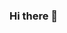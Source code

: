 ### Hi there 👋

<!--
**Winifredayakubu/Winifredayakubu** is a ✨ _special_ ✨ repository because its `README.md` (this file) appears on your GitHub profile.

